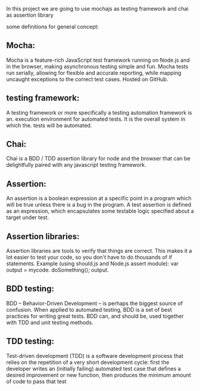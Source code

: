 In this project we are going to use mochajs as testing framework and chai as assertion library


some definitions for general concept:

## Mocha:
Mocha is a feature-rich JavaScript test framework running on Node.js and in the browser, making asynchronous testing simple and fun. Mocha tests run serially, allowing for flexible and accurate reporting, while mapping uncaught exceptions to the correct test cases. Hosted on GitHub.

## testing framework:
A testing framework or more specifically a testing automation framework is an. execution environment for automated tests. It is the overall system in which the. tests will be automated.


## Chai:
Chai is a BDD / TDD assertion library for node and the browser that can be delightfully paired with any javascript testing framework.

## Assertion:
An assertion is a boolean expression at a specific point in a program which will be true unless there is a bug in the program. A test assertion is defined as an expression, which encapsulates some testable logic specified about a target under test.

## Assertion libraries:
Assertion libraries are tools to verify that things are correct. This makes it a lot easier to test your code, so you don't have to do thousands of if statements. Example (using should.js and Node.js assert module): var output = mycode. doSomething(); output.

## BDD testing:
BDD – Behavior-Driven Development – is perhaps the biggest source of confusion. When applied to automated testing, BDD is a set of best practices for writing great tests. BDD can, and should be, used together with TDD and unit testing methods.



## TDD testing:
Test-driven development (TDD) is a software development process that relies on the repetition of a very short development cycle: first the developer writes an (initially failing) automated test case that defines a desired improvement or new function, then produces the minimum amount of code to pass that test